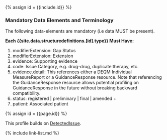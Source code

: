{% assign id = {{include.id}} %}
<!--Begin Generated Intro Tag (DO NOT REMOVE)-->
### Mandatory Data Elements and Terminology
The following data-elements are mandatory (i.e data MUST be present).

**Each {{site.data.structuredefinitions.[id].type}} Must Have:**
1. modifierExtension: Gap Status
2. modifierExtension: Extension
3. evidence: Supporting evidence
4. code: Issue Category, e.g. drug-drug, duplicate therapy, etc.
5. evidence.detail: This references either a DEQM Individual MeasureReport or a GuidanceResponse resource. Note that referencing the GuidanceResponse resource allows potential profiling on GuidanceResponse in the future without breaking backward compatibility.
6. status: registered \| preliminary \| final \| amended +
7. patient: Associated patient

<!--End Generated Intro (DO NOT REMOVE)-->



{% assign id = {{page.id}} %}


This profile builds on [DetectedIssue](https://www.hl7.org/fhir/detectedissue.html).

<!--
Each {{site.data.structuredefinitions.[id].type}} *should* have ([Must Support](guidance.html#must-support)):

1. References to
-->

<!-- ### Examples-->


{% include link-list.md %}

